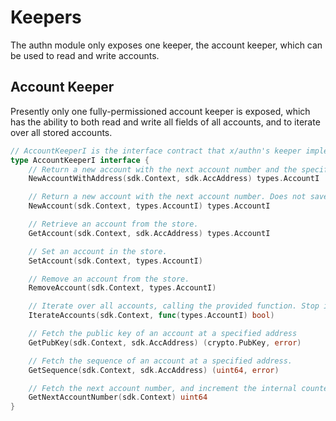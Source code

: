 <!--
order: 5
-->

# Keepers

The authn module only exposes one keeper, the account keeper, which can be used to read and write accounts.

## Account Keeper

Presently only one fully-permissioned account keeper is exposed, which has the ability to both read and write
all fields of all accounts, and to iterate over all stored accounts.

```go
// AccountKeeperI is the interface contract that x/authn's keeper implements.
type AccountKeeperI interface {
	// Return a new account with the next account number and the specified address. Does not save the new account to the store.
	NewAccountWithAddress(sdk.Context, sdk.AccAddress) types.AccountI

	// Return a new account with the next account number. Does not save the new account to the store.
	NewAccount(sdk.Context, types.AccountI) types.AccountI

	// Retrieve an account from the store.
	GetAccount(sdk.Context, sdk.AccAddress) types.AccountI

	// Set an account in the store.
	SetAccount(sdk.Context, types.AccountI)

	// Remove an account from the store.
	RemoveAccount(sdk.Context, types.AccountI)

	// Iterate over all accounts, calling the provided function. Stop iteraiton when it returns false.
	IterateAccounts(sdk.Context, func(types.AccountI) bool)

	// Fetch the public key of an account at a specified address
	GetPubKey(sdk.Context, sdk.AccAddress) (crypto.PubKey, error)

	// Fetch the sequence of an account at a specified address.
	GetSequence(sdk.Context, sdk.AccAddress) (uint64, error)

	// Fetch the next account number, and increment the internal counter.
	GetNextAccountNumber(sdk.Context) uint64
}
```
